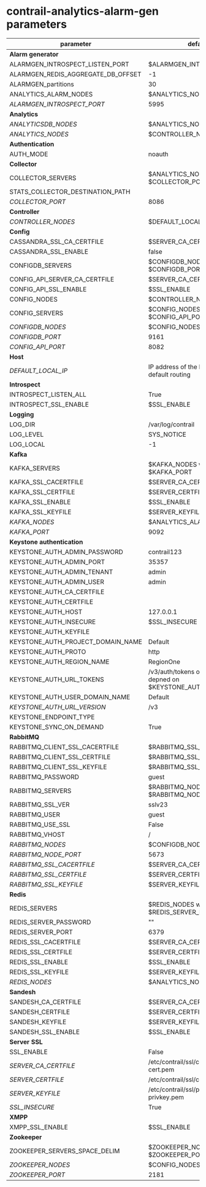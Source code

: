 # contrail-analytics-alarm-gen parameters

| parameter                          | default                                                                 |
| ---------------------------------- | ----------------------------------------------------------------------- |
| **Alarm generator**                |                                                                         |
| ALARMGEN_INTROSPECT_LISTEN_PORT    | $ALARMGEN_INTROSPECT_PORT                                               |
| ALARMGEN_REDIS_AGGREGATE_DB_OFFSET | -1                                                                      |
| ALARMGEN_partitions                | 30                                                                      |
| ANALYTICS_ALARM_NODES              | $ANALYTICS_NODES                                                        |
| *ALARMGEN_INTROSPECT_PORT*         | 5995                                                                    |
| **Analytics**                      |                                                                         |
| *ANALYTICSDB_NODES*                | $ANALYTICS_NODES                                                        |
| *ANALYTICS_NODES*                  | $CONTROLLER_NODES                                                       |
| **Authentication**                 |                                                                         |
| AUTH_MODE                          | noauth                                                                  |
| **Collector**                      |                                                                         |
| COLLECTOR_SERVERS                  | $ANALYTICS_NODES with $COLLECTOR_PORT                                   |
| STATS_COLLECTOR_DESTINATION_PATH   |                                                                         |
| *COLLECTOR_PORT*                   | 8086                                                                    |
| **Controller**                     |                                                                         |
| *CONTROLLER_NODES*                 | $DEFAULT_LOCAL_IP                                                       |
| **Config**                         |                                                                         |
| CASSANDRA_SSL_CA_CERTFILE          | $SERVER_CA_CERTFILE                                                     |
| CASSANDRA_SSL_ENABLE               | false                                                                   |
| CONFIGDB_SERVERS                   | $CONFIGDB_NODES with $CONFIGDB_PORT                                     |
| CONFIG_API_SERVER_CA_CERTFILE      | $SERVER_CA_CERTFILE                                                     |
| CONFIG_API_SSL_ENABLE              | $SSL_ENABLE                                                             |
| CONFIG_NODES                       | $CONTROLLER_NODES                                                       |
| CONFIG_SERVERS                     | $CONFIG_NODES with $CONFIG_API_PORT                                     |
| *CONFIGDB_NODES*                   | $CONFIG_NODES                                                           |
| *CONFIGDB_PORT*                    | 9161                                                                    |
| *CONFIG_API_PORT*                  | 8082                                                                    |
| **Host**                           |                                                                         |
| *DEFAULT_LOCAL_IP*                 | IP address of the NIC performs default routing                          |
| **Introspect**                     |                                                                         |
| INTROSPECT_LISTEN_ALL              | True                                                                    |
| INTROSPECT_SSL_ENABLE              | $SSL_ENABLE                                                             |
| **Logging**                        |                                                                         |
| LOG_DIR                            | /var/log/contrail                                                       |
| LOG_LEVEL                          | SYS_NOTICE                                                              |
| LOG_LOCAL                          | -1                                                                      |
| **Kafka**                          |                                                                         |
| KAFKA_SERVERS                      | $KAFKA_NODES whith $KAFKA_PORT                                          |
| KAFKA_SSL_CACERTFILE               | $SERVER_CA_CERTFILE                                                     |
| KAFKA_SSL_CERTFILE                 | $SERVER_CERTFILE                                                        |
| KAFKA_SSL_ENABLE                   | $SSL_ENABLE                                                             |
| KAFKA_SSL_KEYFILE                  | $SERVER_KEYFILE                                                         |
| *KAFKA_NODES*                      | $ANALYTICS_ALARM_NODES                                                  |
| *KAFKA_PORT*                       | 9092                                                                    |
| **Keystone authentication**        |                                                                         |
| KEYSTONE_AUTH_ADMIN_PASSWORD       | contrail123                                                             |
| KEYSTONE_AUTH_ADMIN_PORT           | 35357                                                                   |
| KEYSTONE_AUTH_ADMIN_TENANT         | admin                                                                   |
| KEYSTONE_AUTH_ADMIN_USER           | admin                                                                   |
| KEYSTONE_AUTH_CA_CERTFILE          |                                                                         |
| KEYSTONE_AUTH_CERTFILE             |                                                                         |
| KEYSTONE_AUTH_HOST                 | 127.0.0.1                                                               |
| KEYSTONE_AUTH_INSECURE             | $SSL_INSECURE                                                           |
| KEYSTONE_AUTH_KEYFILE              |                                                                         |
| KEYSTONE_AUTH_PROJECT_DOMAIN_NAME  | Default                                                                 |
| KEYSTONE_AUTH_PROTO                | http                                                                    |
| KEYSTONE_AUTH_REGION_NAME          | RegionOne                                                               |
| KEYSTONE_AUTH_URL_TOKENS           | /v3/auth/tokens or /v2.0/tokens in depned on $KEYSTONE_AUTH_URL_VERSION |
| KEYSTONE_AUTH_USER_DOMAIN_NAME     | Default                                                                 |
| *KEYSTONE_AUTH_URL_VERSION*        | /v3                                                                     |
| KEYSTONE_ENDPOINT_TYPE             |                                                                         |
| KEYSTONE_SYNC_ON_DEMAND            | True                                                                    |
| **RabbitMQ**                       |                                                                         |
| RABBITMQ_CLIENT_SSL_CACERTFILE     | $RABBITMQ_SSL_CACERTFILE                                                |
| RABBITMQ_CLIENT_SSL_CERTFILE       | $RABBITMQ_SSL_CERTFILE                                                  |
| RABBITMQ_CLIENT_SSL_KEYFILE        | $RABBITMQ_SSL_KEYFILE                                                   |
| RABBITMQ_PASSWORD                  | guest                                                                   |
| RABBITMQ_SERVERS                   | $RABBITMQ_NODES with $RABBITMQ_NODE_PORT                                |
| RABBITMQ_SSL_VER                   | sslv23                                                                  |
| RABBITMQ_USER                      | guest                                                                   |
| RABBITMQ_USE_SSL                   | False                                                                   |
| RABBITMQ_VHOST                     | /                                                                       |
| *RABBITMQ_NODES*                   | $CONFIGDB_NODES                                                         |
| *RABBITMQ_NODE_PORT*               | 5673                                                                    |
| *RABBITMQ_SSL_CACERTFILE*          | $SERVER_CA_CERTFILE                                                     |
| *RABBITMQ_SSL_CERTFILE*            | $SERVER_CERTFILE                                                        |
| *RABBITMQ_SSL_KEYFILE*             | $SERVER_KEYFILE                                                         |
| **Redis**                          |                                                                         |
| REDIS_SERVERS                      | $REDIS_NODES with $REDIS_SERVER_PORT                                    |
| REDIS_SERVER_PASSWORD              | ""                                                                      |
| REDIS_SERVER_PORT                  | 6379                                                                    |
| REDIS_SSL_CACERTFILE               | $SERVER_CA_CERTFILE                                                     |
| REDIS_SSL_CERTFILE                 | $SERVER_CERTFILE                                                        |
| REDIS_SSL_ENABLE                   | $SSL_ENABLE                                                             |
| REDIS_SSL_KEYFILE                  | $SERVER_KEYFILE                                                         |
| *REDIS_NODES*                      | $ANALYTICS_NODES                                                        |
| **Sandesh**                        |                                                                         |
| SANDESH_CA_CERTFILE                | $SERVER_CA_CERTFILE                                                     |
| SANDESH_CERTFILE                   | $SERVER_CERTFILE                                                        |
| SANDESH_KEYFILE                    | $SERVER_KEYFILE                                                         |
| SANDESH_SSL_ENABLE                 | $SSL_ENABLE                                                             |
| **Server SSL**                     |                                                                         |
| SSL_ENABLE                         | False                                                                   |
| *SERVER_CA_CERTFILE*               | /etc/contrail/ssl/certs/ca-cert.pem                                     |
| *SERVER_CERTFILE*                  | /etc/contrail/ssl/certs/server.pem                                      |
| *SERVER_KEYFILE*                   | /etc/contrail/ssl/private/server-privkey.pem                            |
| *SSL_INSECURE*                     | True                                                                    |
| **XMPP**                           |                                                                         |
| XMPP_SSL_ENABLE                    | $SSL_ENABLE                                                             |
| **Zookeeper**                      |                                                                         |
| ZOOKEEPER_SERVERS_SPACE_DELIM      | $ZOOKEEPER_NODES with $ZOOKEEPER_PORT                                   |
| *ZOOKEEPER_NODES*                  | $CONFIG_NODES                                                           |
| *ZOOKEEPER_PORT*                   | 2181                                                                    |

